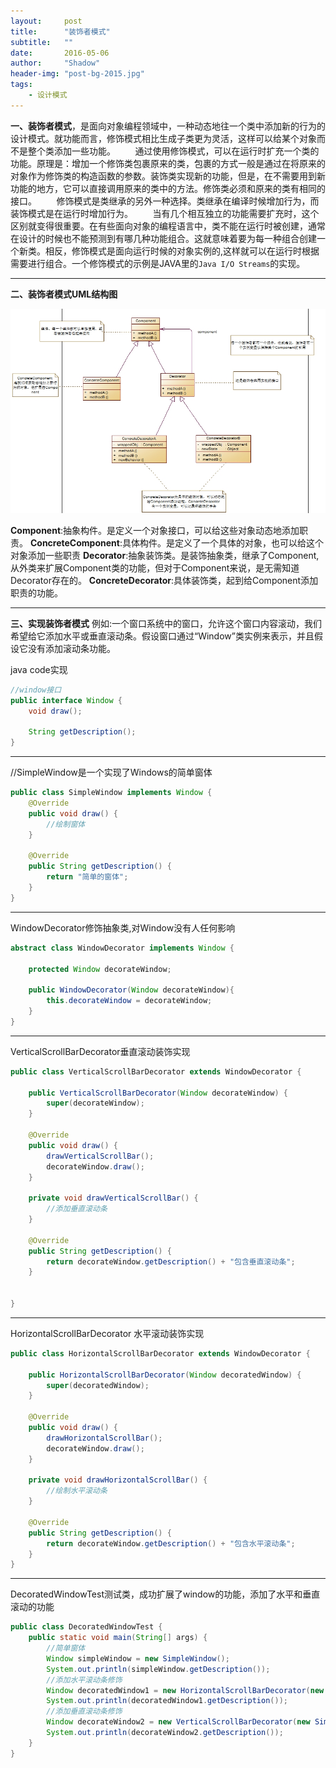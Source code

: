 ```yaml
---
layout:     post
title:      "装饰者模式"
subtitle:   ""
date:       2016-05-06
author:     "Shadow"
header-img: "post-bg-2015.jpg"
tags:
    - 设计模式
---
```


**一、装饰者模式**，是面向对象编程领域中，一种动态地往一个类中添加新的行为的设计模式。就功能而言，修饰模式相比生成子类更为灵活，这样可以给某个对象而不是整个类添加一些功能。
  &nbsp;&nbsp;&nbsp;&nbsp;&nbsp;&nbsp;&nbsp;通过使用修饰模式，可以在运行时扩充一个类的功能。原理是：增加一个修饰类包裹原来的类，包裹的方式一般是通过在将原来的对象作为修饰类的构造函数的参数。装饰类实现新的功能，但是，在不需要用到新功能的地方，它可以直接调用原来的类中的方法。修饰类必须和原来的类有相同的接口。
&nbsp;&nbsp;&nbsp;&nbsp;&nbsp;&nbsp;&nbsp;修饰模式是类继承的另外一种选择。类继承在编译时候增加行为，而装饰模式是在运行时增加行为。
&nbsp;&nbsp;&nbsp;&nbsp;&nbsp;&nbsp;&nbsp;当有几个相互独立的功能需要扩充时，这个区别就变得很重要。在有些面向对象的编程语言中，类不能在运行时被创建，通常在设计的时候也不能预测到有哪几种功能组合。这就意味着要为每一种组合创建一个新类。相反，修饰模式是面向运行时候的对象实例的,这样就可以在运行时根据需要进行组合。一个修饰模式的示例是JAVA里的`Java I/O Streams`的实现。

------

**二、装饰者模式UML结构图**

![Java And Unicode](/images/decorated.jpg)


**Component**:抽象构件。是定义一个对象接口，可以给这些对象动态地添加职责。
**ConcreteComponent**:具体构件。是定义了一个具体的对象，也可以给这个对象添加一些职责
**Decorator**:抽象装饰类。是装饰抽象类，继承了Component,从外类来扩展Component类的功能，但对于Component来说，是无需知道Decorator存在的。
**ConcreteDecorator**:具体装饰类，起到给Component添加职责的功能。

------

**三、实现装饰者模式**
例如:一个窗口系统中的窗口，允许这个窗口内容滚动，我们希望给它添加水平或垂直滚动条。假设窗口通过“Window”类实例来表示，并且假设它没有添加滚动条功能。

java code实现

```java
//window接口
public interface Window {
    void draw();

    String getDescription();
}
```
---------
//SimpleWindow是一个实现了Windows的简单窗体

```java
public class SimpleWindow implements Window {
    @Override
    public void draw() {
        //绘制窗体
    }

    @Override
    public String getDescription() {
        return "简单的窗体";
    }
}
```

--------
WindowDecorator修饰抽象类,对Window没有人任何影响

```java
abstract class WindowDecorator implements Window {

    protected Window decorateWindow;

    public WindowDecorator(Window decorateWindow){
        this.decorateWindow = decorateWindow;
    }
}
```
------
VerticalScrollBarDecorator垂直滚动装饰实现

```java
public class VerticalScrollBarDecorator extends WindowDecorator {

    public VerticalScrollBarDecorator(Window decorateWindow) {
        super(decorateWindow);
    }

    @Override
    public void draw() {
        drawVerticalScrollBar();
        decorateWindow.draw();
    }

    private void drawVerticalScrollBar() {
        //添加垂直滚动条
    }

    @Override
    public String getDescription() {
        return decorateWindow.getDescription() + "包含垂直滚动条";
    }


}
```
-----------

HorizontalScrollBarDecorator 水平滚动装饰实现

```java
public class HorizontalScrollBarDecorator extends WindowDecorator {

    public HorizontalScrollBarDecorator(Window decoratedWindow) {
        super(decoratedWindow);
    }

    @Override
    public void draw() {
        drawHorizontalScrollBar();
        decorateWindow.draw();
    }

    private void drawHorizontalScrollBar() {
        //绘制水平滚动条
    }

    @Override
    public String getDescription() {
        return decorateWindow.getDescription() + "包含水平滚动条";
    }
}
```
---------
DecoratedWindowTest测试类，成功扩展了window的功能，添加了水平和垂直滚动的功能

```java
public class DecoratedWindowTest {
    public static void main(String[] args) {
        //简单窗体
        Window simpleWindow = new SimpleWindow();
        System.out.println(simpleWindow.getDescription());
        //添加水平滚动条修饰
        Window decoratedWindow1 = new HorizontalScrollBarDecorator(new SimpleWindow());
        System.out.println(decoratedWindow1.getDescription());
        //添加垂直滚动条修饰
        Window decorateWindow2 = new VerticalScrollBarDecorator(new SimpleWindow());
        System.out.println(decorateWindow2.getDescription());
    }
}

```